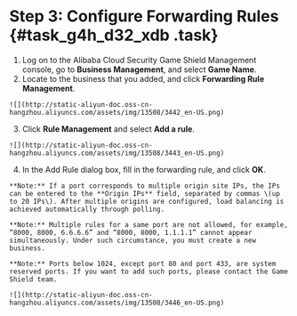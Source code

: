 # Step 3: Configure Forwarding Rules {#task_g4h_d32_xdb .task}

1.   Log on to the Alibaba Cloud Security Game Shield Management console, go to **Business Management**, and select **Game Name**. 
2.   Locate to the business that you added, and click **Forwarding Rule Management**. 

    ![](http://static-aliyun-doc.oss-cn-hangzhou.aliyuncs.com/assets/img/13508/3442_en-US.png)

3.   Click **Rule Management** and select **Add a rule**. 

    ![](http://static-aliyun-doc.oss-cn-hangzhou.aliyuncs.com/assets/img/13508/3443_en-US.png)

4.   In the Add Rule dialog box, fill in the forwarding rule, and click **OK**. 

    **Note:** If a port corresponds to multiple origin site IPs, the IPs can be entered to the **Origin IPs** field, separated by commas \(up to 20 IPs\). After multiple origins are configured, load balancing is achieved automatically through polling.

    **Note:** Multiple rules for a same port are not allowed, for example, “8000, 8000, 6.6.6.6” and “8000, 8000, 1.1.1.1” cannot appear simultaneously. Under such circumstance, you must create a new business.

    **Note:** Ports below 1024, except port 80 and port 433, are system reserved ports. If you want to add such ports, please contact the Game Shield team.

    ![](http://static-aliyun-doc.oss-cn-hangzhou.aliyuncs.com/assets/img/13508/3446_en-US.png)


